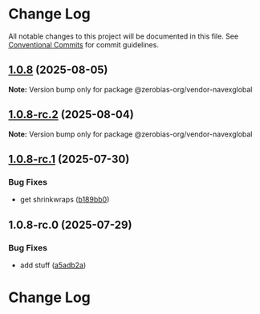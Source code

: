 # Change Log

All notable changes to this project will be documented in this file.
See [Conventional Commits](https://conventionalcommits.org) for commit guidelines.

## [1.0.8](https://github.com/zerobias-org/vendor/compare/@zerobias-org/vendor-navexglobal@1.0.8-rc.2...@zerobias-org/vendor-navexglobal@1.0.8) (2025-08-05)

**Note:** Version bump only for package @zerobias-org/vendor-navexglobal





## [1.0.8-rc.2](https://github.com/zerobias-org/vendor/compare/@zerobias-org/vendor-navexglobal@1.0.8-rc.1...@zerobias-org/vendor-navexglobal@1.0.8-rc.2) (2025-08-04)

**Note:** Version bump only for package @zerobias-org/vendor-navexglobal





## [1.0.8-rc.1](https://github.com/zerobias-org/vendor/compare/@zerobias-org/vendor-navexglobal@1.0.8-rc.0...@zerobias-org/vendor-navexglobal@1.0.8-rc.1) (2025-07-30)


### Bug Fixes

* get shrinkwraps ([b189bb0](https://github.com/zerobias-org/vendor/commit/b189bb0cf53ad66427530ccc0eab7824527942d3))





## 1.0.8-rc.0 (2025-07-29)


### Bug Fixes

* add stuff ([a5adb2a](https://github.com/zerobias-org/vendor/commit/a5adb2aecd0670c42e9077affecb6a047bf30fc6))





# Change Log
